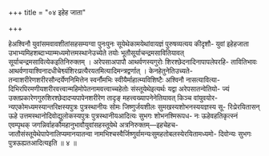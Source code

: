 +++
title = "०४ इहेह जाता"

+++

हेअश्विनौ युवांसमवावशीतांसहसम्यग्वा पुनःपुनः सूयेथेकामयेथांवायज्ञं पुरुषव्यत्यय कीदृशौ- युवां इहेहजाता उभाभ्यमिहशब्दाभ्याम्मध्यमोत्तमस्थानेउच्येते तयोः भूतौसूर्याचन्द्रमसावितियावत् सूर्याचन्द्रमसावित्येकइतिनिरुक्तम् । अरेपसाअपापौ आथर्वणस्यगुरोः शिरश्छेदनादिनापापलेपरहि- तावितिभावः आथर्वणायाश्विनादधीचेश्व्यंशिरःप्रत्यैरयतमित्यादिमन्त्रद्वर्णात् । केनहेतुनेतिउच्यते- तन्वाशरीरेणशरीरसौन्दर्येणनिमित्तेन स्वर्नौमभिः स्वीयैर्माहात्म्यविशिष्टैः अश्विनौ नासत्यावित्या- दिभिरपिरमणीयशरीरवत्त्वान्महिमोपेतनामवत्त्वाच्चहेतोः संस्तूयेथेइत्यर्थः यद्वा अरेपसातन्वेतियो- ज्यं उक्तप्रकारेणगुरुशिरश्छेदादप्यपापेनशरीरेण तादृङ् महत्त्वख्यापनेनेतियावत् किञ्च वांयुवयोर- न्यएकोमध्यमस्यान्तरिक्षस्यपुत्रः पुत्रस्थानीयः सोमः जिष्णुर्जयशीलः सुमखस्यशोभनस्ययज्ञस्य सू- रिःप्रेरयितासन् ऊहे उत्तमस्थानोदिवोद्युलोकस्यपुत्रः पुत्रस्थानीयआदित्यः सुभगः शोभनश्मिरूपध- नः ऊहेवहतिकृत्स्नं एवम्पृथक् जगन्निर्वाहकौमहानुभावौयुवांसहस्तूयेथे अत्रनिरुक्तम्—इहचेहच- जातौसंस्तूयेथेपापेनालिप्यमानयातन्वा नामभिश्चस्वैर्जिष्णुर्वामन्यःसुमहतोबलस्येरयितामध्यमो- दिवोन्यः सुभगः पुत्रऊह्यतआदित्यइति ॥ ४ ॥
